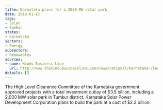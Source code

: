 ```yaml
---
title: Karnataka plans for a 2000 MW solar park
date: 2016-01-15
tags:
- Solar
- Tumkur
states:
- Karnataka
sectors:
- Energy
subsectors:
- Renewables
sources:
- name: Hindu Business Line
  url: http://www.thehindubusinessline.com/news/national/karnataka-clears-3-projects-worth-rs-18042-cr/article8068215.ece
details: []
---
```


The High Level Clearance Committee of the Karnataka government approved projects with a total investment outlay of $3.5 billion, including a 2,000 MW solar park in Tumkur district. Karnataka Solar Power Development Corporation plans to build the park at a cost of $2.2 billion.
